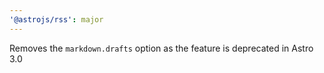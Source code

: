 ```yaml
---
'@astrojs/rss': major
---
```


Removes the `markdown.drafts` option as the feature is deprecated in Astro 3.0
